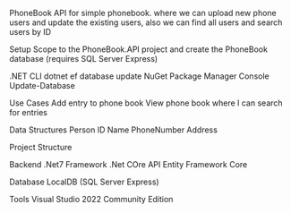 PhoneBook
API for simple phonebook. where we can upload new phone users and update the existing users, also we can find all users and search users by ID

Setup
Scope to the PhoneBook.API project and create the PhoneBook database (requires SQL Server Express)

.NET CLI dotnet ef database update
NuGet Package Manager Console Update-Database
 
Use Cases
Add entry to phone book
View phone book where I can search for entries  

Data Structures
Person
  ID
  Name
  PhoneNumber
  Address

Project Structure
 
Backend
.Net7 Framework
.Net COre API
Entity Framework Core

Database
LocalDB (SQL Server Express)

Tools
Visual Studio 2022 Community Edition
